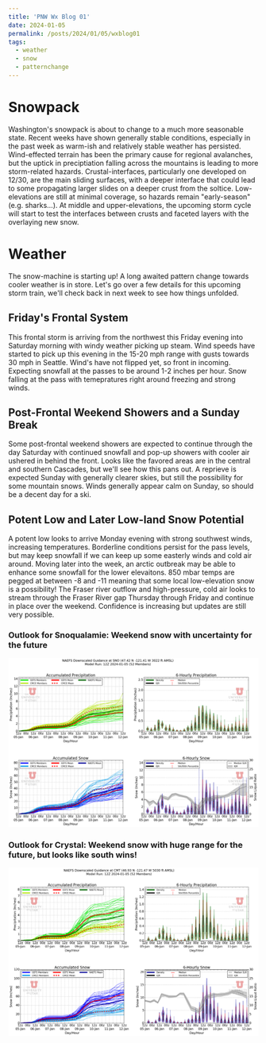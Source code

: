 ```yaml
---
title: 'PNW Wx Blog 01'
date: 2024-01-05
permalink: /posts/2024/01/05/wxblog01
tags:
  - weather
  - snow
  - patternchange
---
```

# Snowpack
Washington's snowpack is about to change to a much more seasonable state. Recent weeks have shown generally stable conditions, especially in the past week as warm-ish and relatively stable weather has persisted. Wind-effected terrain has been the primary cause for regional avalanches, but the uptick in preciptiation falling across the mountains is leading to more storm-related hazards. Crustal-interfaces, particularly one developed on 12/30, are the main sliding surfaces, with a deeper interface that could lead to some propagating larger slides on a deeper crust from the soltice. 
Low-elevations are still at minimal coverage, so hazards remain "early-season" (e.g. sharks...). At middle and upper-elevations, the upcoming storm cycle will start to test the interfaces between crusts and faceted layers with the overlaying new snow.
# Weather
The snow-machine is starting up! A long awaited pattern change towards cooler weather is in store. Let's go over a few details for this upcoming storm train, we'll check back in next week to see how things unfolded.
## Friday's Frontal System
This frontal storm is arriving from the northwest this Friday evening into Saturday morning with windy weather picking up steam. Wind speeds have started to pick up this evening in the 15-20 mph range with gusts towards 30 mph in Seattle. Wind's have not flipped yet, so front in incoming. Expecting snowfall at the passes to be around 1-2 inches per hour. Snow falling at the pass with temepratures right around freezing and strong winds. 
## Post-Frontal Weekend Showers and a Sunday Break
Some post-frontal weekend showers are expected to continue through the day Saturday with continued snowfall and pop-up showers with cooler air ushered in behind the front. Looks like the favored areas are in the central and southern Cascades, but we'll see how this pans out. A reprieve is expected Sunday with generally clearer skies, but still the possibility for some mountain snows. Winds generally appear calm on Sunday, so should be a decent day for a ski.
## Potent Low and Later Low-land Snow Potential
A potent low looks to arrive Monday evening with strong southwest winds, increasing temperatures. Borderline conditions persist for the pass levels, but may keep snowfall if we can keep up some easterly winds and cold air around. Moving later into the week, an arctic outbreak may be able to enhance some snowfall for the lower elevaitons. 850 mbar temps are pegged at between -8 and -11 meaning that some local low-elevation snow is a possibility! The Fraser river outflow and high-pressure, cold air looks to stream through the Fraser River gap Thursday through Friday and continue in place over the weekend. Confidence is increasing but updates are still very possible.

### Outlook for Snoqualamie: Weekend snow with uncertainty for the future
![Snoqualamie](../images/wx_blog/NAEFSPL_SNOQUALAMIE_2024010512F168.png)
### Outlook for Crystal: Weekend snow with huge range for the future, but looks like south wins!
![Crystal](../images/wx_blog/NAEFSPL_CRYSTAL_2024010512F168.png)